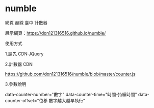 # numble

網頁 赫綵 臺中 計數器

展示網頁：https://don121316516.github.io/numble/

使用方式

1.請先 CDN JQuery

2.計數器 CDN

https://github.com/don121316516/numble/blob/master/counter.js

3.參數說明

data-counter-number="數字"
data-counter-time="時間-持續時間"
data-counter-offset="位移 數字越大越早執行"